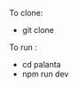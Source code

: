 To clone:
- git clone [<repository-URL>](https://github.com/armicof/palanta.git)

To run :
- cd palanta
- npm run dev
